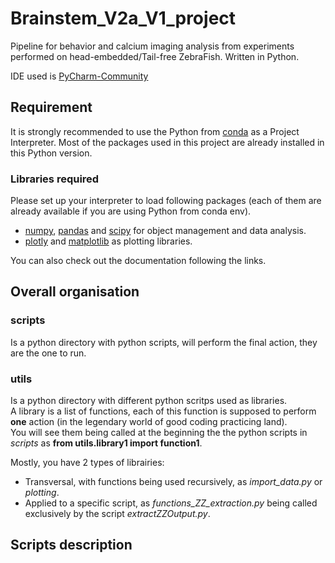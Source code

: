 # Brainstem_V2a_V1_project

Pipeline for behavior and calcium imaging analysis from experiments performed on head-embedded/Tail-free ZebraFish.
Written in Python.

IDE used is [PyCharm-Community](https://www.jetbrains.com/pycharm/)

## Requirement

It is strongly recommended to use the Python from [conda](https://anaconda.org/anaconda/conda) as a Project Interpreter. 
Most of the packages used in this project are already installed in this Python version. 

### Libraries required

Please set up your interpreter to load following packages (each of them are already available if you are using Python from conda env). 


* [numpy](https://www.numpy.org/), [pandas](https://pandas.pydata.org/) and [scipy](https://www.scipy.org/scipylib/index.html) for object management and data analysis.
* [plotly](https://plot.ly/python/) and [matplotlib](https://matplotlib.org/) as plotting libraries.

You can also check out the documentation following the links.

## Overall organisation

### scripts

Is a python directory with python scripts, will perform the final action, they are the one to run.

### utils

Is a python directory with different python scritps used as libraries.   
A library is a list of functions, each of this function is supposed to perform **one** action (in the legendary world of good coding practicing land).  
You will see them being called at the beginning the the python scripts in *scripts* as **from utils.library1 import function1**. 
  
  
Mostly, you have 2 types of librairies:
* Transversal, with functions being used recursively, as *import_data.py* or *plotting*.
* Applied to a specific script, as *functions_ZZ_extraction.py* being called exclusively by the script *extractZZOutput.py*.  

## Scripts description


